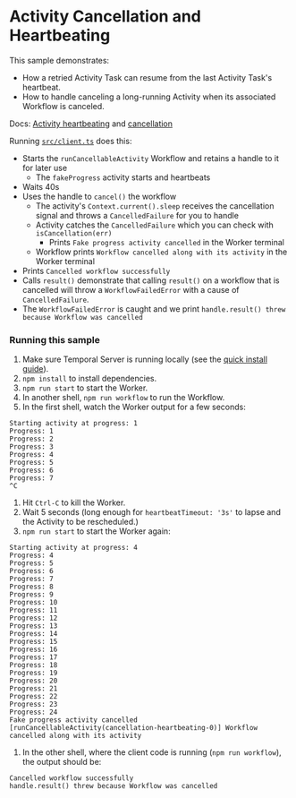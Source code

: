 # Activity Cancellation and Heartbeating

This sample demonstrates:

- How a retried Activity Task can resume from the last Activity Task's heartbeat.
- How to handle canceling a long-running Activity when its associated Workflow is canceled.

Docs: [Activity heartbeating](https://docs.temporal.io/docs/typescript/activities#heartbeating) and [cancellation](https://docs.temporal.io/docs/typescript/activities#activity-cancellation)

Running [`src/client.ts`](./src/client.ts) does this:

- Starts the `runCancellableActivity` Workflow and retains a handle to it for later use
  - The `fakeProgress` activity starts and heartbeats
- Waits 40s
- Uses the handle to `cancel()` the workflow
  - The activity's `Context.current().sleep` receives the cancellation signal and throws a `CancelledFailure` for you to handle
  - Activity catches the `CancelledFailure` which you can check with `isCancellation(err)`
    - Prints `Fake progress activity cancelled` in the Worker terminal
  - Workflow prints `Workflow cancelled along with its activity` in the Worker terminal
- Prints `Cancelled workflow successfully`
- Calls `result()` demonstrate that calling `result()` on a workflow that is cancelled will throw a `WorkflowFailedError`
  with a cause of `CancelledFailure`.
- The `WorkflowFailedError` is caught and we print `handle.result() threw because Workflow was cancelled`

### Running this sample

1. Make sure Temporal Server is running locally (see the [quick install guide](https://docs.temporal.io/docs/server/quick-install/)).
1. `npm install` to install dependencies.
1. `npm run start` to start the Worker.
1. In another shell, `npm run workflow` to run the Workflow.
1. In the first shell, watch the Worker output for a few seconds:

```
Starting activity at progress: 1
Progress: 1
Progress: 2
Progress: 3
Progress: 4
Progress: 5
Progress: 6
Progress: 7
^C
```

1. Hit `Ctrl-C` to kill the Worker.
1. Wait 5 seconds (long enough for `heartbeatTimeout: '3s'` to lapse and the Activity to be rescheduled.)
1. `npm run start` to start the Worker again:

```
Starting activity at progress: 4
Progress: 4
Progress: 5
Progress: 6
Progress: 7
Progress: 8
Progress: 9
Progress: 10
Progress: 11
Progress: 12
Progress: 13
Progress: 14
Progress: 15
Progress: 16
Progress: 17
Progress: 18
Progress: 19
Progress: 20
Progress: 21
Progress: 22
Progress: 23
Progress: 24
Fake progress activity cancelled
[runCancellableActivity(cancellation-heartbeating-0)] Workflow cancelled along with its activity
```

1. In the other shell, where the client code is running (`npm run workflow`), the output should be:

```
Cancelled workflow successfully
handle.result() threw because Workflow was cancelled
```

